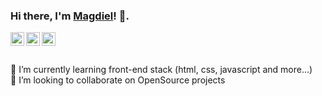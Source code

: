 ### Hi there, I'm [Magdiel](https://www.linkedin.com/in/magdielndantas/)! 👋.
<a href="https://twitter.com/magdielndantas">
  <img align="left" alt="Magdiel Dantas | Twitter" width="22px" src="https://cdn.jsdelivr.net/npm/simple-icons@v3/icons/twitter.svg" />
</a>
<a href="https://www.linkedin.com/in/magdielndantas/">
  <img align="left" alt="Linkedin" width="22px" src="https://cdn.jsdelivr.net/npm/simple-icons@v3/icons/linkedin.svg" />
</a>
<a href="https://www.instagram.com/magdielndantas/">
  <img align="left" alt="Instagram" width="22px" src="https://cdn.jsdelivr.net/npm/simple-icons@v3/icons/instagram.svg" />
</a>
<br />
<br/>
<br/>
<!--
**magdielndantas/magdielndantas** is a ✨ _special_ ✨ repository because its `README.md` (this file) appears on your GitHub profile.
- 🔭 I’m currently working on ...
- 🤔 I’m looking for help with ...
- 💬 Ask me about ...
- 📫 How to reach me: ...
- 😄 Pronouns: ...
- ⚡ Fun fact: ...
-->
🌱 I’m currently learning front-end stack (html, css, javascript and more...)
<br/>
👯 I’m looking to collaborate on OpenSource projects
